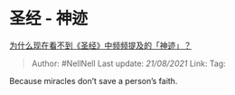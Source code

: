   # 圣经 - 神迹
[为什么现在看不到《圣经》中频频提及的「神迹」？](https://www.zhihu.com/question/34985972/answer/1971744791)

> Author: #NellNell
> Last update: *21/08/2021*
> Link:
> Tag:

Because miracles don’t save a person’s faith.

